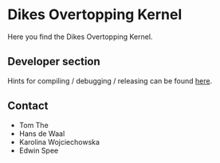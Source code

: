 # Dikes Overtopping Kernel

Here you find the Dikes Overtopping Kernel.

## Developer section

Hints for compiling / debugging / releasing can be found [here](src/readme.md).

## Contact
* Tom The
* Hans de Waal
* Karolina Wojciechowska
* Edwin Spee

